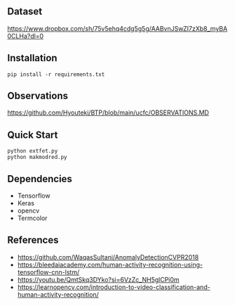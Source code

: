 ## Dataset
https://www.dropbox.com/sh/75v5ehq4cdg5g5g/AABvnJSwZI7zXb8_myBA0CLHa?dl=0

## Installation
```console
pip install -r requirements.txt
```

## Observations
https://github.com/Hyouteki/BTP/blob/main/ucfc/OBSERVATIONS.MD

## Quick Start
```console
python extfet.py
python makmodred.py
```

## Dependencies
- Tensorflow
- Keras
- opencv
- Termcolor

## References
- https://github.com/WaqasSultani/AnomalyDetectionCVPR2018
- https://bleedaiacademy.com/human-activity-recognition-using-tensorflow-cnn-lstm/
- https://youtu.be/QmtSkq3DYko?si=6VzZc_NH5glCPi0m
- https://learnopencv.com/introduction-to-video-classification-and-human-activity-recognition/
